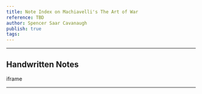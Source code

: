```yaml
---
title: Note Index on Machiavelli's The Art of War
reference: TBD
author: Spencer Saar Cavanaugh
publish: true
tags:
---
```

---

## Handwritten Notes


iframe

---
